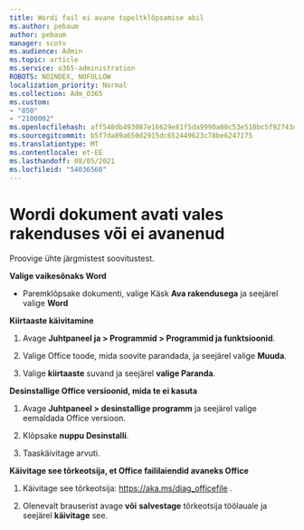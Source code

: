```yaml
---
title: Wordi fail ei avane topeltklõpsamise abil
ms.author: pebaum
author: pebaum
manager: scotv
ms.audience: Admin
ms.topic: article
ms.service: o365-administration
ROBOTS: NOINDEX, NOFOLLOW
localization_priority: Normal
ms.collection: Adm_O365
ms.custom:
- "850"
- "2100002"
ms.openlocfilehash: aff548db493087e16629e81f5da9990a00c53e510bc5f92743dee393956d9c1c
ms.sourcegitcommit: b5f7da89a650d2915dc652449623c78be6247175
ms.translationtype: MT
ms.contentlocale: et-EE
ms.lasthandoff: 08/05/2021
ms.locfileid: "54036560"
---
```

# <a name="word-document-opened-in-the-wrong-app-or-didnt-open"></a>Wordi dokument avati vales rakenduses või ei avanenud

Proovige ühte järgmistest soovitustest.

**Valige vaikesõnaks Word**

- Paremklõpsake dokumenti, valige Käsk **Ava rakendusega** ja seejärel valige **Word**

**Kiirtaaste käivitamine**

1. Avage **Juhtpaneel ja > Programmid > Programmid ja funktsioonid**.

2. Valige Office toode, mida soovite parandada, ja seejärel valige **Muuda**.

3. Valige **kiirtaaste** suvand ja seejärel **valige Paranda**.

**Desinstallige Office versioonid, mida te ei kasuta**

1. Avage **Juhtpaneel > desinstallige programm** ja seejärel valige eemaldada Office versioon.

2. Klõpsake **nuppu Desinstalli**.

3. Taaskäivitage arvuti.

**Käivitage see tõrkeotsija, et Office faililaiendid avaneks Office**

1. Käivitage see tõrkeotsija: https://aka.ms/diag_officefile .

2. Olenevalt brauserist avage **või** **salvestage** tõrkeotsija töölauale ja seejärel **käivitage** see.
